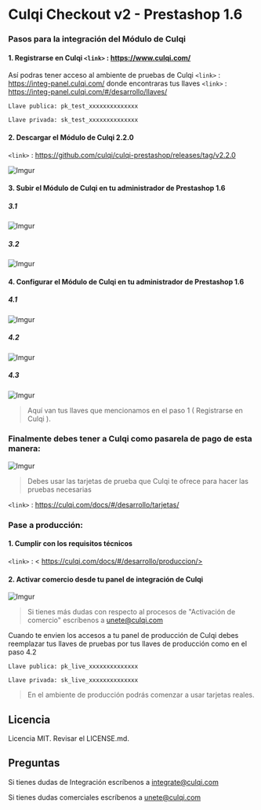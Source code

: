 # Culqi Checkout v2 - Prestashop 1.6

### Pasos para la integración del Módulo de Culqi

#### 1. Registrarse en Culqi   `<link>` : <https://www.culqi.com/>

Así podras tener acceso al ambiente de pruebas de Culqi `<link>` : <https://integ-panel.culqi.com/>
donde encontraras tus llaves `<link>` : <https://integ-panel.culqi.com/#/desarrollo/llaves/> 

`Llave publica: pk_test_xxxxxxxxxxxxxx`

`Llave privada: sk_test_xxxxxxxxxxxxxx`

#### 2. Descargar  el Módulo de Culqi 2.2.0 

`<link>` : <https://github.com/culqi/culqi-prestashop/releases/tag/v2.2.0> 

![Imgur](https://i.imgur.com/dMjMefw.png)

#### 3. Subir el Módulo de Culqi en tu administrador de Prestashop 1.6

##### 3.1
![Imgur](https://i.imgur.com/XjXttCZ.png)

##### 3.2
![Imgur](https://i.imgur.com/woSOBjJ.png)

#### 4. Configurar el Módulo de Culqi en tu administrador de Prestashop 1.6

##### 4.1
![Imgur](https://i.imgur.com/Hsb6I6N.png)

##### 4.2
![Imgur](https://i.imgur.com/Gdu165f.png)

##### 4.3
![Imgur](https://i.imgur.com/jEFeQUu.png)
> Aquí van tus llaves que mencionamos en el paso 1 ( Registrarse en Culqi ).

### Finalmente debes tener a Culqi como pasarela de pago de esta manera:

![Imgur](https://i.imgur.com/c1jWqnh.png)

> Debes usar las tarjetas de prueba que Culqi te ofrece para hacer las pruebas necesarias

`<link>` : <https://culqi.com/docs/#/desarrollo/tarjetas/> 

### Pase a producción:

#### 1. Cumplir con los requisitos técnicos

`<link>` : < https://culqi.com/docs/#/desarrollo/produccion/> 

#### 2. Activar comercio desde tu panel de integración de Culqi

![Imgur](https://i.imgur.com/wVOz6cc.png)

> Si tienes más dudas con respecto al procesos de "Activación de comercio" escríbenos a unete@culqi.com

Cuando te envien los accesos a tu panel de producción de Culqi debes reemplazar
tus llaves de pruebas por tus llaves de producción como en el paso 4.2 

`Llave publica: pk_live_xxxxxxxxxxxxxx`

`Llave privada: sk_live_xxxxxxxxxxxxxx`

> En el ambiente de producción podrás comenzar a usar tarjetas reales.

## Licencia

Licencia MIT. Revisar el LICENSE.md.

## Preguntas 

Si tienes dudas de Integración escríbenos a integrate@culqi.com

Si tienes dudas comerciales escríbenos a unete@culqi.com
